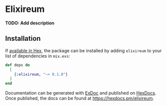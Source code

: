 # Elixireum

**TODO: Add description**

## Installation

If [available in Hex](https://hex.pm/docs/publish), the package can be installed
by adding `elixireum` to your list of dependencies in `mix.exs`:

```elixir
def deps do
  [
    {:elixireum, "~> 0.1.0"}
  ]
end
```

Documentation can be generated with [ExDoc](https://github.com/elixir-lang/ex_doc)
and published on [HexDocs](https://hexdocs.pm). Once published, the docs can
be found at <https://hexdocs.pm/elixireum>.

